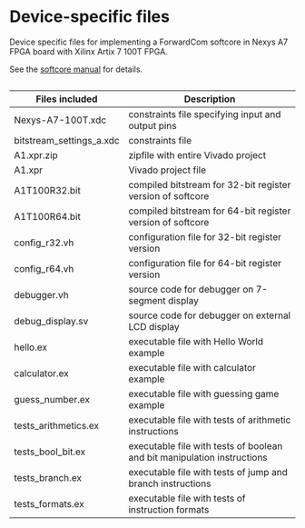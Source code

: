 # Device-specific files

Device specific files for implementing a ForwardCom softcore in Nexys A7 FPGA board with Xilinx Artix 7 100T FPGA.

See the [softcore manual](https://github.com/ForwardCom/softcoreA/raw/main/manual/softcore_A.pdf) for details.

##

Files included |  Description
--- | ---
Nexys-A7-100T.xdc  |  constraints file specifying input and output pins
bitstream_settings_a.xdc  |  constraints file
A1.xpr.zip  |  zipfile with entire Vivado project
A1.xpr  |   Vivado project file
A1T100R32.bit  |  compiled bitstream for 32-bit register version of softcore
A1T100R64.bit  |  compiled bitstream for 64-bit register version of softcore
config_r32.vh  |  configuration file for 32-bit register version
config_r64.vh  |  configuration file for 64-bit register version
debugger.vh  |  source code for debugger on 7-segment display
debug_display.sv  |  source code for debugger on external LCD display
hello.ex  |  executable file with Hello World example
calculator.ex  |  executable file with calculator example
guess_number.ex  |  executable file with guessing game example
tests_arithmetics.ex  |  executable file with tests of arithmetic instructions
tests_bool_bit.ex  |  executable file with tests of boolean and bit manipulation instructions
tests_branch.ex  |  executable file with tests of jump and branch instructions
tests_formats.ex   |  executable file with tests of instruction formats
